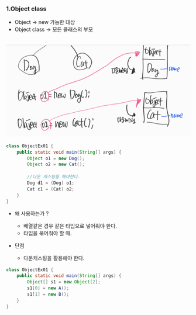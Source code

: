 ### 1.Object class
- Object → new 가능한 대상
- Object class → 모든 클래스의 부모

</br>![Alt text](../../99_img/19_java.png)


```java
class ObjectEx01 {
    public static void main(String[] args) {
        Object o1 = new Dog();
        Object o2 = new Cat();

        //다운 캐스팅을 해야한다.
        Dog d1 = (Dog) o1;
        Cat c1 = (Cat) o2;
    }
}
```
- 왜 사용하는가 ?
    - 배열같은 경우 같은 타입으로 넣어줘야 한다.
    - 타입을 묶어줘야 할 때.
    
- 단점
    - 다운캐스팅을 활용해야 한다.
```java
class ObjectEx01 {
    public static void main(String[] args) {
        Object[] s1 = new Object[2];
        s1[0] = new A();
        s1[1] = new B();
    }
}
```